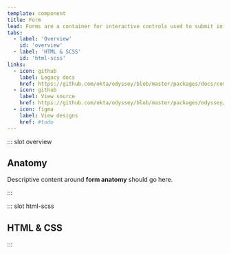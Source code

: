 ```yaml
---
template: component
title: Form
lead: Forms are a container for interactive controls used to submit information.
tabs:
  - label: 'Overview'
    id: 'overview'
  - label: 'HTML & SCSS'
    id: 'html-scss'
links:
  - icon: github
    label: Legacy docs
    href: https://github.com/okta/odyssey/blob/master/packages/docs/components/form.md
  - icon: github
    label: View source
    href: https://github.com/okta/odyssey/blob/master/packages/odyssey/src/scss/components/_forms.scss
  - icon: figma
    label: View designs
    href: #todo
---
```


::: slot overview

## Anatomy

<Description>

<span class="fpo">Descriptive content around **form anatomy** should go here.</span>

</Description>

<Anatomy img="/images/fpo.svg" />

:::

::: slot html-scss
## HTML & CSS
:::
